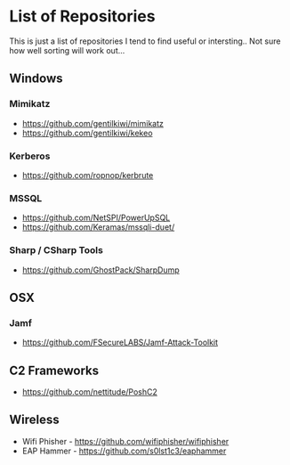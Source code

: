 # List of Repositories

This is just a list of repositories I tend to find useful or intersting.. Not sure how well sorting will work out...



## Windows

### Mimikatz
- https://github.com/gentilkiwi/mimikatz
- https://github.com/gentilkiwi/kekeo

### Kerberos
- https://github.com/ropnop/kerbrute

### MSSQL
- https://github.com/NetSPI/PowerUpSQL
- https://github.com/Keramas/mssqli-duet/

### Sharp / CSharp Tools
- https://github.com/GhostPack/SharpDump

## OSX

### Jamf
- https://github.com/FSecureLABS/Jamf-Attack-Toolkit

## C2 Frameworks

- https://github.com/nettitude/PoshC2


## Wireless
- Wifi Phisher - https://github.com/wifiphisher/wifiphisher
- EAP Hammer - https://github.com/s0lst1c3/eaphammer
 
